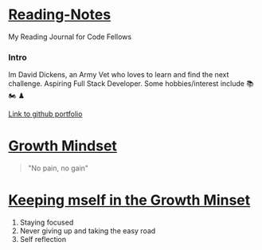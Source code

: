# <ins>Reading-Notes</ins>

My Reading Journal for Code Fellows

### **Intro**

Im David Dickens, an Army Vet who loves to learn and find the next challenge. Aspiring Full Stack Developer. Some hobbies/interest include 📚 🏍️ ♟️

[Link to github portfolio](https://github.com/DavidDickens)

# <ins>Growth Mindset</ins>

> "No pain, no gain"

# <ins>Keeping mself in the Growth Minset</ins>

 1. Staying focused
 2. Never giving up and taking the easy road
 3. Self reflection
